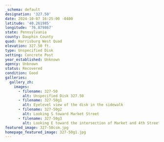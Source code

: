 ```yaml
---
_schema: default
designation: '327.50'
date: 2024-10-07 16:25:00 -0400
latitude: '40.261985'
longitude: '76.879867'
state: Pennsylvania
county: Dauphin County
quad: Harrisburg West Quad
elevation: 327.50 ft.
type: Unspecified Disk
setting: Concrete Post
year_established: Unknown
agency: Unknown
status: Recovered
condition: Good
galleries:
  gallery_zh:
    images:
      - filename: 327-50
        alt: Unspecified Disk 327.50
      - filename: 327-50g1
        alt: Eyelevel view of the disk in the sidewalk       
      - filename: 327-50g2
        alt: Looking S toward Market Street         
      - filename: 327-50g3
        alt: Looking E toward the intersection of Market and 4th Streets           
featured_image: 327-50csm.jpg        
homepage_featured_image: 327-50g1.jpg
---
```

